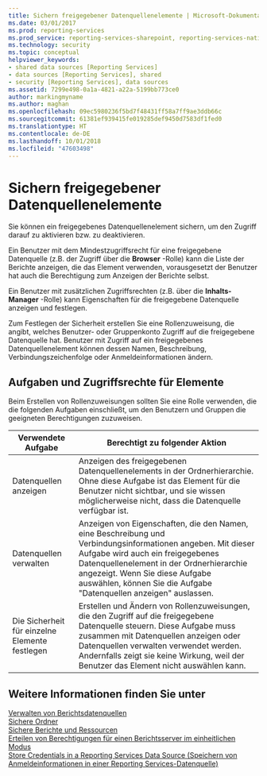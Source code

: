 ```yaml
---
title: Sichern freigegebener Datenquellenelemente | Microsoft-Dokumentation
ms.date: 03/01/2017
ms.prod: reporting-services
ms.prod_service: reporting-services-sharepoint, reporting-services-native
ms.technology: security
ms.topic: conceptual
helpviewer_keywords:
- shared data sources [Reporting Services]
- data sources [Reporting Services], shared
- security [Reporting Services], data sources
ms.assetid: 7299e498-0a1a-4821-a22a-5199bb773ce0
author: markingmyname
ms.author: maghan
ms.openlocfilehash: 09ec5980236f5bd7f48431ff58a7ff9ae3ddb66c
ms.sourcegitcommit: 61381ef939415fe019285def9450d7583df1fed0
ms.translationtype: HT
ms.contentlocale: de-DE
ms.lasthandoff: 10/01/2018
ms.locfileid: "47603498"
---
```

# <a name="secure-shared-data-source-items"></a>Sichern freigegebener Datenquellenelemente
  Sie können ein freigegebenes Datenquellenelement sichern, um den Zugriff darauf zu aktivieren bzw. zu deaktivieren.  
  
 Ein Benutzer mit dem Mindestzugriffsrecht für eine freigegebene Datenquelle (z.B. der Zugriff über die **Browser** -Rolle) kann die Liste der Berichte anzeigen, die das Element verwenden, vorausgesetzt der Benutzer hat auch die Berechtigung zum Anzeigen der Berichte selbst.  
  
 Ein Benutzer mit zusätzlichen Zugriffsrechten (z.B. über die **Inhalts-Manager** -Rolle) kann Eigenschaften für die freigegebene Datenquelle anzeigen und festlegen.  
  
 Zum Festlegen der Sicherheit erstellen Sie eine Rollenzuweisung, die angibt, welches Benutzer- oder Gruppenkonto Zugriff auf die freigegebene Datenquelle hat. Benutzer mit Zugriff auf ein freigegebenes Datenquellenelement können dessen Namen, Beschreibung, Verbindungszeichenfolge oder Anmeldeinformationen ändern.  
  
## <a name="tasks-and-access-to-items"></a>Aufgaben und Zugriffsrechte für Elemente  
 Beim Erstellen von Rollenzuweisungen sollten Sie eine Rolle verwenden, die die folgenden Aufgaben einschließt, um den Benutzern und Gruppen die geeigneten Berechtigungen zuzuweisen.  
  
|Verwendete Aufgabe|Berechtigt zu folgender Aktion|  
|----------------------|---------------------------------|  
|Datenquellen anzeigen|Anzeigen des freigegebenen Datenquellenelements in der Ordnerhierarchie. Ohne diese Aufgabe ist das Element für die Benutzer nicht sichtbar, und sie wissen möglicherweise nicht, dass die Datenquelle verfügbar ist.|  
|Datenquellen verwalten|Anzeigen von Eigenschaften, die den Namen, eine Beschreibung und Verbindungsinformationen angeben. Mit dieser Aufgabe wird auch ein freigegebenes Datenquellenelement in der Ordnerhierarchie angezeigt. Wenn Sie diese Aufgabe auswählen, können Sie die Aufgabe "Datenquellen anzeigen" auslassen.|  
|Die Sicherheit für einzelne Elemente festlegen|Erstellen und Ändern von Rollenzuweisungen, die den Zugriff auf die freigegebene Datenquelle steuern. Diese Aufgabe muss zusammen mit Datenquellen anzeigen oder Datenquellen verwalten verwendet werden. Andernfalls zeigt sie keine Wirkung, weil der Benutzer das Element nicht auswählen kann.|  
  
## <a name="see-also"></a>Weitere Informationen finden Sie unter  
 [Verwalten von Berichtsdatenquellen](../../reporting-services/report-data/manage-report-data-sources.md)   
 [Sichere Ordner](../../reporting-services/security/secure-folders.md)   
 [Sichere Berichte und Ressourcen](../../reporting-services/security/secure-reports-and-resources.md)   
 [Erteilen von Berechtigungen für einen Berichtsserver im einheitlichen Modus](../../reporting-services/security/granting-permissions-on-a-native-mode-report-server.md)   
 [Store Credentials in a Reporting Services Data Source (Speichern von Anmeldeinformationen in einer Reporting Services-Datenquelle)](../../reporting-services/report-data/store-credentials-in-a-reporting-services-data-source.md)  
  
  
